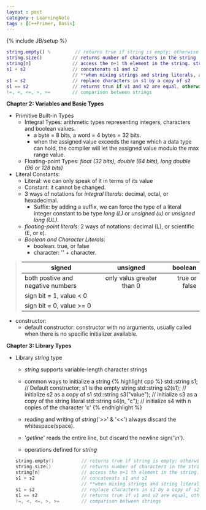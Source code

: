 ```yaml
---
layout : post
category : LearningNote
tags : [C++Primer, Basis]
---
```

{% include JB/setup %}

```matlab
string.empty() %         // returns true if string is empty; otherwise false.
string.size()           // returns number of characters in the string
string[n]               // access the n+1 th element in the string. string index starts from 0 to string.size()-1
s1 + s2                 // concatenats s1 and s2
                        // **when mixing strings and string literals, at least one operand to each '+' operator must be of *string* type**
s1 = s2                 // replace characters in s1 by a copy of s2
s1 == s2                // returns trun if v1 and v2 are equal, otherwise false
!=, <, <=, >, >=        // comparison between strings
```

**Chapter 2: Variables and Basic Types**


- Primitive Built-in Types
    + Integral Types: arithmetic types representing integers, characters and boolean values.
        * a byte = 8 bits, a word = 4 bytes = 32 bits.
        * when the assigned value exceeds the range which a data type can hold, the compiler will let the assigned value modulo the max range value.
    + Floating-point Types: *float (32 bits), double (64 bits), long double (96 or 128 bits)*
- Literal Constants: 
    + Literal: we can only speak of it in terms of its value
    + Constant: it cannot be changed.
    + 3 ways of notations for *integral literals*: decimal, octal, or hexadecimal.
        * Suffix: by adding a suffix, we can force the type of a literal integer constant to be type *long (L)* or *unsigned (u)* or *unsigned long (UL)*.
    + *floating-point literals*: 2 ways of notations: decimal (L), or scientific (E, or e).
    + *Boolean and Character Literals*:
        * boolean: true, or false
        * character: '' + character.
    
>| signed | unsigned | boolean | 
>|--------|:---------:|--------:|
>|both postive and negative numbers | only valus greater than 0 | true or false |
>| sign bit = 1, value < 0 | | |
>| sign bit = 0, value >= 0| | |

<!--more-->

- constructor:
    + default constructor: constructor with no arguments, usually called when there is no specific initializer available.


**Chapter 3: Library Types**

- Library *string* type
    + *string* supports variable-length character strings
    + common ways to initialize a string
    {% highlight cpp %}
    std::string s1;              // Default constructor; s1 is the empty string
    std::string s2(s1);          // initialize s2 as a copy of s1
    std::string s3("value");     // initialize s3 as a copy of the string literal
    std::string s4(n, "c");      // initialize s4 with n copies of the character 'c'
    {% endhighlight %} 

    + reading and writing of *string*('>>' & '<<') always discard the whitespace(space).
    + '*getline*' reads the entire line, but discard the newline sign('\n').
    + operations defined for *string*
    
    ```cpp
    string.empty()          // returns true if string is empty; otherwise false.
    string.size()           // returns number of characters in the string
    string[n]               // access the n+1 th element in the string. string index starts from 0 to string.size()-1
    s1 + s2                 // concatenats s1 and s2
                            // **when mixing strings and string literals, at least one operand to each '+' operator must be of *string* type**
    s1 = s2                 // replace characters in s1 by a copy of s2
    s1 == s2                // returns trun if v1 and v2 are equal, otherwise false
    !=, <, <=, >, >=        // comparison between strings
    ```


